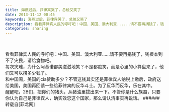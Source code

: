 ```yaml
---
title: 海燕过后，菲律宾哭了，总统又笑了
date: 2013-11-12 00:45
keywords: 海燕过后，菲律宾哭了，总统又笑了
description: 看看菲律宾人民的呼吁吧：中国、美国、澳大利亚......请不要再捐钱了，钱根本到不了灾民，请给食物吧。每次灾难，为什么阿基诺都美滋滋地笑？不是都痴笑，而是心里的小算盘来了，他们又可以捞多少钱了。和中国闹，美国的cia赞助多少？不管这钱其实还是菲律宾人纳税上缴后，政府送给美国，美国再回馈一些给菲律宾的反华斗士。为了反华而反华，乐在其中。醒醒吧，2B们，把你们的猪头，从猪油里拔出来一下。不管你是什么族裔，只要你认为自己是菲律宾人，确实效忠这个国家，那么请认清事实再说话。
categories: sharing
---
```

<td class="t_f" id="postmessage_75146">

<br/>
<br/>
看看菲律宾人民的呼吁吧：中国、美国、澳大利亚......请不要再捐钱了，钱根本到不了灾民，请给食物吧。<br/>
每次灾难，为什么阿基诺都美滋滋地笑？不是都痴笑，而是心里的小算盘来了，他们又可以捞多少钱了。<br/>
和中国闹，美国的cia赞助多少？不管这钱其实还是菲律宾人纳税上缴后，政府送给美国，美国再回馈一些给菲律宾的反华斗士。为了反华而反华，乐在其中。<br/>
醒醒吧，2B们，把你们的猪头，从猪油里拔出来一下。不管你是什么族裔，只要你认为自己是菲律宾人，确实效忠这个国家，那么请认清事实再说话。</td>
###### 转载自[菲龙网]